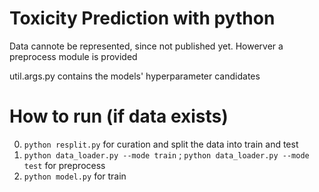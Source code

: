 # Toxicity Prediction with python
Data cannote be represented, since not published yet. Howerver a preprocess module is provided

util.args.py contains the models' hyperparameter candidates

# How to run (if data exists)
0. `python resplit.py` for curation and split the data into train and test
1. `python data_loader.py --mode train` ; `python data_loader.py --mode test` for preprocess
2. `python model.py` for train
